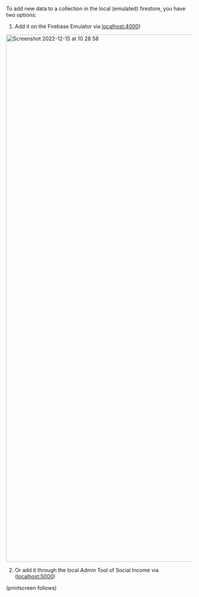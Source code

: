 To add new data to a collection in the local (emulated) firestore, you have two options:

1. Add it on the Firebase Emulator via [localhost:4000](http://localhost:4000/firestore))

<img width="1421" alt="Screenshot 2022-12-15 at 10 28 58" src="https://user-images.githubusercontent.com/6095849/207823490-0bb85239-b77e-4f65-868c-9931fe0f871c.png">


2. Or add it through the local Admin Tool of Social Income via ([localhost:5000](http://localhost:5000))

(printscreen follows)
